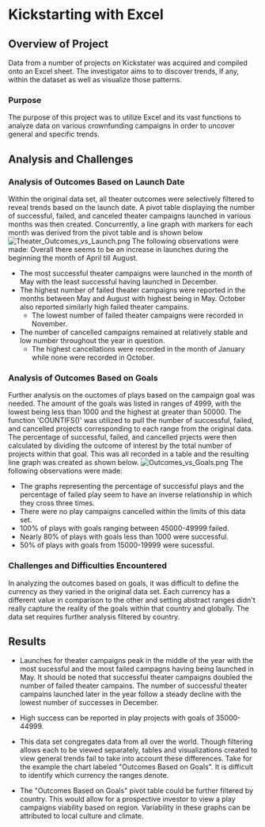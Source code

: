 # Kickstarting with Excel

## Overview of Project
Data from a number of projects on Kickstater was acquired and compiled onto an Excel sheet. The investigator aims to to discover trends, if any, within the dataset as well as visualize those patterns.  

### Purpose
The purpose of this project was to utilize Excel and its vast functions to analyze data on various crownfunding campaigns in order to uncover general and specific trends.

## Analysis and Challenges

### Analysis of Outcomes Based on Launch Date
Within the original data set, all theater outcomes were selectively filtered to reveal trends based on the launch date. A pivot table displaying the number of successful, failed, and canceled theater campaigns launched in various months was then created. Concurrently, a line graph with markers for each month was derived from the pivot table and is shown below
 ![Theater_Outcomes_vs_Launch.png](/blob/main/Theater_Outcomes_vs_Launch.png)
The following observations were made:
Overall there seems to be an increase in launches during the beginning the month of April till August. 
- The most successful theater campaigns were launched in the month of May with the least successful having launched in December.
- The highest number of failed theater campaigns were reported in the months between May and August with highest being in May. October also reported similarly high failed theater campains. 
  - The lowest number of failed theater campaigns were recorded in November.
- The number of cancelled campaigns remained at relatively stable and low number throughout the year in question. 
  - The highest cancellations were recorded in the month of January while none were recorded in October.

### Analysis of Outcomes Based on Goals
Further analysis on the ouctomes of plays based on the campaign goal was needed. The amount of the goals was listed in ranges of 4999, with the lowest being less than 1000 and the highest at greater than 50000. The function 'COUNTIFS()' was utilized to pull the number of successful, failed, and cancelled projects corresponding to each range from the original data. The percentage of successful, failed, and cancelled prjects were then calculated by dividing the outcome of interest by the total number of projects within that goal. This was all recorded in a table and the resulting line graph was created as shown below. 
![Outcomes_vs_Goals.png](/blob/main/Outcomes_vs_Goals.png)
The following observations were made:
- The graphs representing the percentage of successful plays and the percentage of failed play seem to have an inverse relationship in which they cross three times.
- There were no play campaigns cancelled within the limits of this data set.
- 100% of plays with goals ranging between 45000-49999 failed.
- Nearly 80% of plays with goals less than 1000 were successful.
- 50% of plays with goals from 15000-19999 were sucessful.

### Challenges and Difficulties Encountered
In analyzing the outcomes based on goals, it was difficult to define the currency as they varied in the original data set. Each currency has a different value in comparison to the other and setting abstract ranges didn't really capture the reality of the goals within that country and globally. The data set requires further analysis filtered by country. 

## Results

- Launches for theater campaigns peak in the middle of the year with the most sucessful and the most failed campagns having being launched in May. It should be noted that successful theater campaigns doubled the number of failed theater campains. The number of successful theater campains launched later in the year follow a steady decline with the lowest number of successes in December. 

- High success can be reported in play projects with goals of 35000-44999. 

- This data set congregates data from all over the world. Though filtering allows each to be viewed separately, tables and visualizations created to view general trends fail to take into account these differences. Take for the example the chart labeled "Outcomes Based on Goals". It is difficult to identify which currency the ranges denote.

- The "Outcomes Based on Goals" pivot table could be further filtered by country. This would allow for a prospective investor to view a play campaigns viability based on region. Variability in these graphs can be attributed to local culture and climate. 

